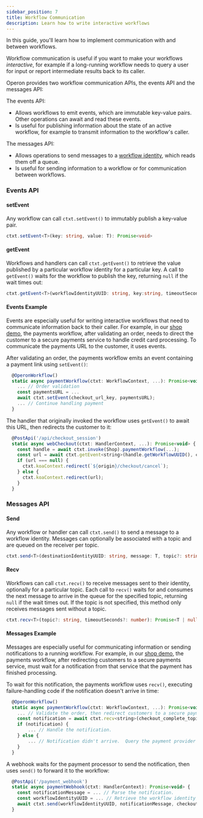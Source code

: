 ```yaml
---
sidebar_position: 7
title: Workflow Communication
description: Learn how to write interactive workflows
---
```


In this guide, you'll learn how to implement communication with and between workflows.

Workflow communication is useful if you want to make your workflows _interactive_, for example if a long-running workflow needs to query a user for input or report intermediate results back to its caller.

Operon provides two workflow communication APIs, the events API and the messages API:

The events API:
- Allows workflows to emit events, which are immutable key-value pairs.  Other operations can await and read these events.
- Is useful for publishing information about the state of an active workflow, for example to transmit information to the workflow's caller.

The messages API:
- Allows operations to send messages to a [workflow identity](./workflow-tutorial#workflow-identity), which reads them off a queue.
- Is useful for sending information to a workflow or for communication between workflows.

### Events API

#### setEvent

Any workflow can call `ctxt.setEvent()` to immutably publish a key-value pair.

```typescript
ctxt.setEvent<T>(key: string, value: T): Promise<void>
```

#### getEvent

Workflows and handlers can call `ctxt.getEvent()` to retrieve the value published by a particular workflow identity for a particular key.
A call to `getEvent()` waits for the workflow to publish the key, returning `null` if the wait times out:

```typescript
ctxt.getEvent<T>(workflowIdentityUUID: string, key:string, timeoutSeconds?: number);
```

#### Events Example

Events are especially useful for writing interactive workflows that need to communicate information back to their caller.
For example, in our [shop demo](..), the payments workflow, after validating an order, needs to direct the customer to a secure payments service to handle credit card processing.
To communicate the payments URL to the customer, it uses events.

After validating an order, the payments workflow emits an event containing a payment link using `setEvent()`:

```javascript
  @OperonWorkflow()
  static async paymentWorkflow(ctxt: WorkflowContext, ...): Promise<void> {
    ... // Order validation
    const paymentsURL = ...
    await ctxt.setEvent(checkout_url_key, paymentsURL);
    ... // Continue handling payment
  }
```

The handler that originally invoked the workflow uses `getEvent()` to await this URL, then redirects the customer to it:

```javascript
  @PostApi('/api/checkout_session')
  static async webCheckout(ctxt: HandlerContext, ...): Promise<void> {
    const handle = await ctxt.invoke(Shop).paymentWorkflow(...);
    const url = await ctxt.getEvent<string>(handle.getWorkflowUUID(), checkout_url_key);
    if (url === null) {
      ctxt.koaContext.redirect(`${origin}/checkout/cancel`);
    } else {
      ctxt.koaContext.redirect(url);
    }
  }
```

### Messages API

#### Send

Any workflow or handler can call `ctxt.send()` to send a message to a workflow identity.
Messages can optionally be associated with a topic and are queued on the receiver per topic.

```typescript
ctxt.send<T>(destinationIdentityUUID: string, message: T, topic?: string): Promise<void>;
```

#### Recv

Workflows can call `ctxt.recv()` to receive messages sent to their identity, optionally for a particular topic.
Each call to `recv()` waits for and consumes the next message to arrive in the queue for the specified topic, returning `null` if the wait times out.
If the topic is not specified, this method only receives messages sent without a topic.

```typescript
ctxt.recv<T>(topic?: string, timeoutSeconds?: number): Promise<T | null>
```

#### Messages Example

Messages are especially useful for communicating information or sending notifications to a running workflow.
For example, in our [shop demo](..), the payments workflow, after redirecting customers to a secure payments service, must wait for a notification from that service that the payment has finished processing.

To wait for this notification, the payments workflow uses `recv()`, executing failure-handling code if the notification doesn't arrive in time:

```javascript
  @OperonWorkflow()
  static async paymentWorkflow(ctxt: WorkflowContext, ...): Promise<void> {
    ... // Validate the order, then redirect customers to a secure payments service.
    const notification = await ctxt.recv<string>(checkout_complete_topic, timeout);
    if (notification) {
        ... // Handle the notification.
    } else {
        ... // Notification didn't arrive.  Query the payment provider to learn the state of the payment.
    }
  }
```

A webhook waits for the payment processor to send the notification, then uses `send()` to forward it to the workflow:

```javascript
  @PostApi('/payment_webhook')
  static async paymentWebhook(ctxt: HandlerContext): Promise<void> {
    const notificationMessage = ... // Parse the notification.
    const workflowIdentityUUID = ... // Retrieve the workflow identity from notification metadata.
    await ctxt.send(workflowIdentityUUID, notificationMessage, checkout_complete_topic);
  }
  ```